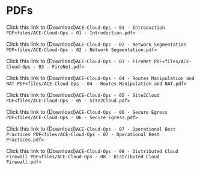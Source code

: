 # PDFs

Click this link to {Download}`ACE-Cloud-Ops - 01 - Introduction PDF<files/ACE-Cloud-Ops - 01 - Introduction.pdf>`

Click this link to {Download}`ACE-Cloud-Ops - 02 - Network Segmentation PDF<files/ACE-Cloud-Ops - 02 - Network Segmentation.pdf>`

Click this link to {Download}`ACE-Cloud-Ops - 03 - FireNet PDF<files/ACE-Cloud-Ops - 03 - FireNet.pdf>`

Click this link to {Download}`ACE-Cloud-Ops - 04 - Routes Manipulation and NAT PDF<files/ACE-Cloud-Ops - 04 - Routes Manipulation and NAT.pdf>`

Click this link to {Download}`ACE-Cloud-Ops - 05 - Site2Cloud PDF<files/ACE-Cloud-Ops - 05 - Site2Cloud.pdf>`

Click this link to {Download}`ACE-Cloud-Ops - 06 - Secure Egress PDF<files/ACE-Cloud-Ops - 06 - Secure Egress.pdf>`

Click this link to {Download}`ACE-Cloud-Ops - 07 - Operational Best Practices PDF<files/ACE-Cloud-Ops - 07 - Operational Best Practices.pdf>`

Click this link to {Download}`ACE-Cloud-Ops - 08 - Distributed Cloud Firewall PDF<files/ACE-Cloud-Ops - 08 - Distributed Cloud Firewall.pdf>`
